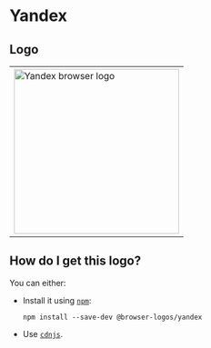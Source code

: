 # Yandex

## Logo

<table>
    <tr height=300>
        <td>
            <a href="https://github.com/alrra/browser-logos/tree/d78bee4675f567f0b5337d1c2c5346daefe5c529/src/yandex">
                <img width=290 src="https://raw.githubusercontent.com/alrra/browser-logos/d78bee4675f567f0b5337d1c2c5346daefe5c529/src/yandex/yandex_512x512.png" alt="Yandex browser logo">
            </a>
        </td>
    </tr>
</table>

## How do I get this logo?

You can either:

* Install it using [`npm`][npm]:

  `npm install --save-dev @browser-logos/yandex`

* Use [`cdnjs`][cdnjs].

<!-- Link labels: -->

[cdnjs]: https://cdnjs.com/libraries/browser-logos
[npm]: https://www.npmjs.com/
